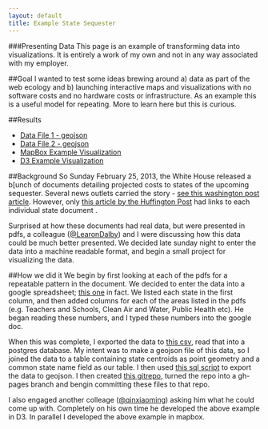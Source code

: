 ```yaml
---
layout: default
title: Example State Sequester
---
```


###Presenting Data
This page is an example of transforming data into visualizations. It is entirely a work of my own and not in any way associated with my employer.

##Goal
I wanted to test some ideas brewing around a) data as part of the web ecology and b) launching interactive maps and visualizations with no software costs and no hardware costs or infrastructure. As an example this is a useful model for repeating. More to learn here but this is curious.

##Results
- [Data File 1 - geojson](data/state_seq.geojson)
- [Data File 2 - geojson](state_seq_pct.geojson)
- [MapBox Example Visualization](http://tiles.mapbox.com/feomike/map/map-cjk4bn33#4.00/39.53/-95.41)
- [D3 Example Visualization](http://xqin1.github.com/d3_playground/state_seq.html)

##Background
So Sunday February 25, 2013, the White House released a b[unch of documents detailing projected costs to states of the upcoming sequester. Several news outlets carried the story - [see this washington post article](http://www.washingtonpost.com/business/white-house-releases-state-by-state-breakdown-of-sequesters-effects/2013/02/24/caeb71a0-7ec0-11e2-a350-49866afab584_story.html). However, only [this article by the Huffington Post](http://www.huffingtonpost.com/2013/02/24/sequester-states_n_2755181.html) had links to each individual state document .

Surprised at how these documents had real data, but were presented in pdfs, a colleague ([@LearonDalby]()) and I were discussing how this data could be much better presented. We decided late sunday night to enter the data into a machine readable format, and begin a small project for visualizing the data.

##How we did it
We begin by first looking at each of the pdfs for a repeatable pattern in the document. We decided to enter the data into a google spreadsheet; [this one](https://docs.google.com/spreadsheet/ccc?key=0Aooxb2GcQ9ifdGxoYjNKQW1kSm1rSG5Ba0NtNXFrOWc&usp=sharing) in fact. We listed each state in the first column, and then added columns for each of the areas listed in the pdfs (e.g. Teachers and Schools, Clean Air and Water, Public Health etc). He began reading these numbers, and I typed these numbers into the google doc.

When this was complete, I exported the data to [this csv](data/State-Sequester-20130225.txt), read that into a postgres database. My intent was to make a geojson file of this data, so I joined the data to a table containing state centroids as point geometry and a common state name field as our table. I then used [this sql script](data/export_geoJson.sql) to export the data to geojson. I then created [this gitrepo](https://github.com/feomike/state_seq), turned the repo into a gh-pages branch and bengin committing these files to that repo.

I also engaged another colleage ([@qinxiaoming](https://twitter.com/qinxiaoming)) asking him what he could come up with. Completely on his own time he developed the above example in D3. In parallel I developed the above example in mapbox.
